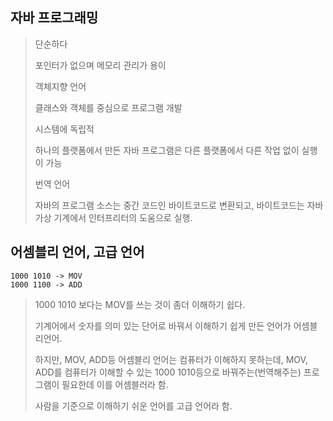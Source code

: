 ## 자바 프로그래밍
> 단순하다
> 
> 포인터가 없으며 메모리 관리가 용이
>
> 객체지향 언어
>
> 클래스와 객체를 중심으로 프로그램 개발
>
> 시스템에 독립적
>
> 하나의 플랫폼에서 만든 자바 프로그램은 다른 플랫폼에서 다른 작업 없이 실행이 가능
>
> 번역 언어
>
> 자바의 프로그램 소스는 중간 코드인 바이트코드로 변환되고, 바이트코드는 자바 가상 기계에서 인터프리터의 도움으로 실행.

## 어셈블리 언어, 고급 언어
```
1000 1010 -> MOV
1000 1100 -> ADD
```
> 1000 1010 보다는 MOV를 쓰는 것이 좀더 이해하기 쉽다.
>
> 기계어에서 숫자를 의미 있는 단어로 바꿔서 
이해하기 쉽게 만든 언어가 어셈블리언어.
>
> 하지만, MOV, ADD등 어셈블리 언어는 컴퓨터가 이해하지 못하는데, MOV, ADD를 컴퓨터가 이해할 수 있는 1000 1010등으로 바꿔주는(번역해주는) 프로그램이 필요한데 이를 어셈블러라 함.
>
> 사람을 기준으로 이해하기 쉬운 언어를 고급 언어라 함.

